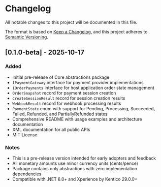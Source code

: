 # Changelog

All notable changes to this project will be documented in this file.

The format is based on [Keep a Changelog](https://keepachangelog.com/en/1.0.0/),
and this project adheres to [Semantic Versioning](https://semver.org/spec/v2.0.0.html).

## [0.1.0-beta] - 2025-10-17

### Added
- Initial pre-release of Core abstractions package
- `IPaymentGateway` interface for payment provider implementations
- `IOrderPayments` interface for host application order state management
- `OrderSnapshot` record for payment session creation
- `CreateSessionResult` record for session creation results
- `WebhookResult` record for webhook processing results
- `PaymentState` enum with support for Pending, Processing, Succeeded, Failed, Refunded, and PartiallyRefunded states
- Comprehensive README with usage examples and architecture documentation
- XML documentation for all public APIs
- MIT License

### Notes
- This is a pre-release version intended for early adopters and feedback
- All monetary amounts use minor currency units (cents/pence)
- Package contains only abstractions with zero implementation dependencies
- Compatible with .NET 8.0+ and Xperience by Kentico 29.0.0+
